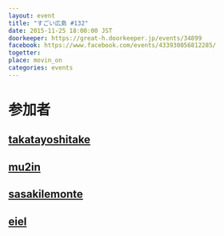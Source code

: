 ```yaml
---
layout: event
title: "すごい広島 #132"
date: 2015-11-25 18:00:00 JST
doorkeeper: https://great-h.doorkeeper.jp/events/34899
facebook: https://www.facebook.com/events/433930056812285/
togetter:
place: movin_on
categories: events
---
```


# 参加者


## [takatayoshitake](http://twitter.com/takatayoshitake)


## [mu2in](http://twitter.com/mu2in)


## [sasakilemonte](https://github.com/sasakilemonte)


## [eiel](http://eiel.info/)
